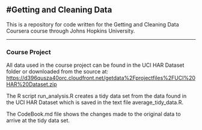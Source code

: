 #Getting and Cleaning Data
--------------- 
 
This is a repository for code written for the Getting and Cleaning Data Coursera course through Johns Hopkins University.

-------------
### Course Project
All data used in the course project can be found in the UCI HAR Dataset folder or downloaded from the source at: https://d396qusza40orc.cloudfront.net/getdata%2Fprojectfiles%2FUCI%20HAR%20Dataset.zip

The R script run_analysis.R creates a tidy data set from the data found in the UCI HAR Dataset which is saved in the text file average_tidy_data.R.

The CodeBook.md file shows the changes made to the original data to arrive at the tidy data set.
